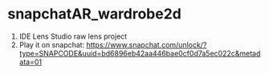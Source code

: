 # snapchatAR_wardrobe2d
1. IDE Lens Studio raw lens project
2. Play it on snapchat: https://www.snapchat.com/unlock/?type=SNAPCODE&uuid=bd6896eb42aa446bae0cf0d7a5ec022c&metadata=01
